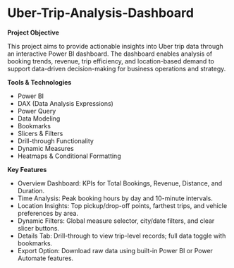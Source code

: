 # Uber-Trip-Analysis-Dashboard

**Project Objective**

This project aims to provide actionable insights into Uber trip data through an interactive Power BI dashboard. The dashboard enables analysis of booking trends, revenue, trip efficiency, and location-based demand to support data-driven decision-making for business operations and strategy.

**Tools & Technologies**

- Power BI
- DAX (Data Analysis Expressions)
- Power Query
- Data Modeling
- Bookmarks
- Slicers & Filters
- Drill-through Functionality
- Dynamic Measures
- Heatmaps & Conditional Formatting

**Key Features**

- Overview Dashboard: KPIs for Total Bookings, Revenue, Distance, and Duration.
- Time Analysis: Peak booking hours by day and 10-minute intervals.
- Location Insights: Top pickup/drop-off points, farthest trips, and vehicle preferences by area.
- Dynamic Filters: Global measure selector, city/date filters, and clear slicer buttons.
- Details Tab: Drill-through to view trip-level records; full data toggle with bookmarks.
- Export Option: Download raw data using built-in Power BI or Power Automate features. 
